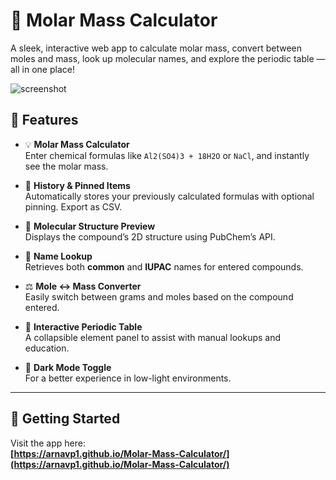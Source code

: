 # 🧪 Molar Mass Calculator

A sleek, interactive web app to calculate molar mass, convert between moles and mass, look up molecular names, and explore the periodic table — all in one place!

![screenshot](preview.png) <!-- Optional: replace with an actual screenshot filename -->

## 🔬 Features

- 💡 **Molar Mass Calculator**  
  Enter chemical formulas like `Al2(SO4)3 + 18H2O` or `NaCl`, and instantly see the molar mass.

- 🧾 **History & Pinned Items**  
  Automatically stores your previously calculated formulas with optional pinning. Export as CSV.

- 📸 **Molecular Structure Preview**  
  Displays the compound’s 2D structure using PubChem’s API.

- 🧠 **Name Lookup**  
  Retrieves both **common** and **IUPAC** names for entered compounds.

- ⚖️ **Mole ↔ Mass Converter**  
  Easily switch between grams and moles based on the compound entered.

- 🧪 **Interactive Periodic Table**  
  A collapsible element panel to assist with manual lookups and education.

- 🌙 **Dark Mode Toggle**  
  For a better experience in low-light environments.

---

## 🚀 Getting Started

Visit the app here:  
**[https://arnavp1.github.io/Molar-Mass-Calculator/](https://arnavp1.github.io/Molar-Mass-Calculator/)**
